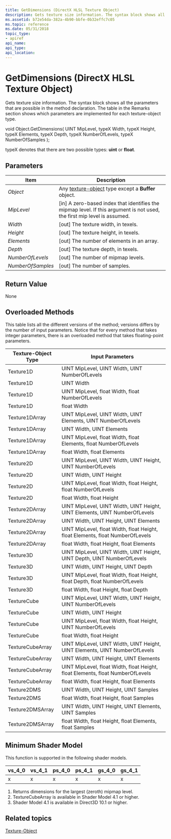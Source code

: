 ```yaml
---
title: GetDimensions (DirectX HLSL Texture Object)
description: Gets texture size information. The syntax block shows all the parameters that are possible in the method declaration. The table in the Remarks section shows which parameters are implemented for each texture-object type.
ms.assetid: b72e54da-382a-4b90-bbfe-0b32effc7c05
ms.topic: reference
ms.date: 05/31/2018
topic_type: 
- apiref
api_name: 
api_type: 
api_location: 
---
```


# GetDimensions (DirectX HLSL Texture Object)

Gets texture size information. The syntax block shows all the parameters that are possible in the method declaration. The table in the Remarks section shows which parameters are implemented for each texture-object type.

void Object.GetDimensions( UINT MipLevel, typeX Width, typeX Height, typeX Elements, typeX Depth, typeX NumberOfLevels, typeX NumberOfSamples );



 

typeX denotes that there are two possible types: **uint** or **float**.

## Parameters



| Item                                                                                                                               | Description                                                                                                                          |
|------------------------------------------------------------------------------------------------------------------------------------|--------------------------------------------------------------------------------------------------------------------------------------|
| <span id="Object"></span><span id="object"></span><span id="OBJECT"></span>*Object*<br/>                                     | Any [texture-object](dx-graphics-hlsl-to-type.md) type except a **Buffer** object.<br/>                                       |
| <span id="MipLevel"></span><span id="miplevel"></span><span id="MIPLEVEL"></span>*MipLevel*<br/>                             | \[in\] A zero-based index that identifies the mipmap level. If this argument is not used, the first mip level is assumed.<br/> |
| <span id="Width"></span><span id="width"></span><span id="WIDTH"></span>*Width*<br/>                                         | \[out\] The texture width, in texels.<br/>                                                                                     |
| <span id="Height"></span><span id="height"></span><span id="HEIGHT"></span>*Height*<br/>                                     | \[out\] The texture height, in texels.<br/>                                                                                    |
| <span id="Elements"></span><span id="elements"></span><span id="ELEMENTS"></span>*Elements*<br/>                             | \[out\] The number of elements in an array.<br/>                                                                               |
| <span id="Depth"></span><span id="depth"></span><span id="DEPTH"></span>*Depth*<br/>                                         | \[out\] The texture depth, in texels.<br/>                                                                                     |
| <span id="NumberOfLevels"></span><span id="numberoflevels"></span><span id="NUMBEROFLEVELS"></span>*NumberOfLevels*<br/>     | \[out\] The number of mipmap levels.<br/>                                                                                      |
| <span id="NumberOfSamples"></span><span id="numberofsamples"></span><span id="NUMBEROFSAMPLES"></span>*NumberOfSamples*<br/> | \[out\] The number of samples.<br/>                                                                                            |



 

## Return Value

None

## Overloaded Methods

This table lists all the different versions of the method; versions differs by the number of input parameters. Notice that for every method that takes integer parameters, there is an overloaded method that takes floating-point parameters.



| Texture-Object Type | Input Parameters                                                               |
|---------------------|--------------------------------------------------------------------------------|
| Texture1D           | UINT MipLevel, UINT Width, UINT NumberOfLevels                                 |
| Texture1D           | UINT Width                                                                     |
| Texture1D           | UINT MipLevel, float Width, float NumberOfLevels                               |
| Texture1D           | float Width                                                                    |
| Texture1DArray      | UINT MipLevel, UINT Width, UINT Elements, UINT NumberOfLevels                  |
| Texture1DArray      | UINT Width, UINT Elements                                                      |
| Texture1DArray      | UINT MipLevel, float Width, float Elements, float NumberOfLevels               |
| Texture1DArray      | float Width, float Elements                                                    |
| Texture2D           | UINT MipLevel, UINT Width, UINT Height, UINT NumberOfLevels                    |
| Texture2D           | UINT Width, UINT Height                                                        |
| Texture2D           | UINT MipLevel, float Width, float Height, float NumberOfLevels                 |
| Texture2D           | float Width, float Height                                                      |
| Texture2DArray      | UINT MipLevel, UINT Width, UINT Height, UINT Elements, UINT NumberOfLevels     |
| Texture2DArray      | UINT Width, UINT Height, UINT Elements                                         |
| Texture2DArray      | UINT MipLevel, float Width, float Height, float Elements, float NumberOfLevels |
| Texture2DArray      | float Width, float Height, float Elements                                      |
| Texture3D           | UINT MipLevel, UINT Width, UINT Height, UINT Depth, UINT NumberOfLevels        |
| Texture3D           | UINT Width, UINT Height, UINT Depth                                            |
| Texture3D           | UINT MipLevel, float Width, float Height, float Depth, float NumberOfLevels    |
| Texture3D           | float Width, float Height, float Depth                                         |
| TextureCube         | UINT MipLevel, UINT Width, UINT Height, UINT NumberOfLevels                    |
| TextureCube         | UINT Width, UINT Height                                                        |
| TextureCube         | UINT MipLevel, float Width, float Height, UINT NumberOfLevels                  |
| TextureCube         | float Width, float Height                                                      |
| TextureCubeArray    | UINT MipLevel, UINT Width, UINT Height, UINT Elements, UINT NumberOfLevels     |
| TextureCubeArray    | UINT Width, UINT Height, UINT Elements                                         |
| TextureCubeArray    | UINT MipLevel, float Width, float Height, float Elements, float NumberOfLevels |
| TextureCubeArray    | float Width, float Height, float Elements                                      |
| Texture2DMS         | UINT Width, UINT Height, UINT Samples                                          |
| Texture2DMS         | float Width, float Height, float Samples                                       |
| Texture2DMSArray    | UINT Width, UINT Height, UINT Elements, UINT Samples                           |
| Texture2DMSArray    | float Width, float Height, float Elements, float Samples                       |



 

## Minimum Shader Model

This function is supported in the following shader models.



| vs\_4\_0 | vs\_4\_1  | ps\_4\_0 | ps\_4\_1  | gs\_4\_0 | gs\_4\_1  |
|----------|-----------|----------|-----------|----------|-----------|
| x        | x         | x        | x         | x        | x         |



 

1.  Returns dimensions for the largest (zeroth) mipmap level.
2.  TextureCubeArray is available in Shader Model 4.1 or higher.
3.  Shader Model 4.1 is available in Direct3D 10.1 or higher.

## Related topics

<dl> <dt>

[Texture-Object](dx-graphics-hlsl-to-type.md)
</dt> </dl>

 

 





